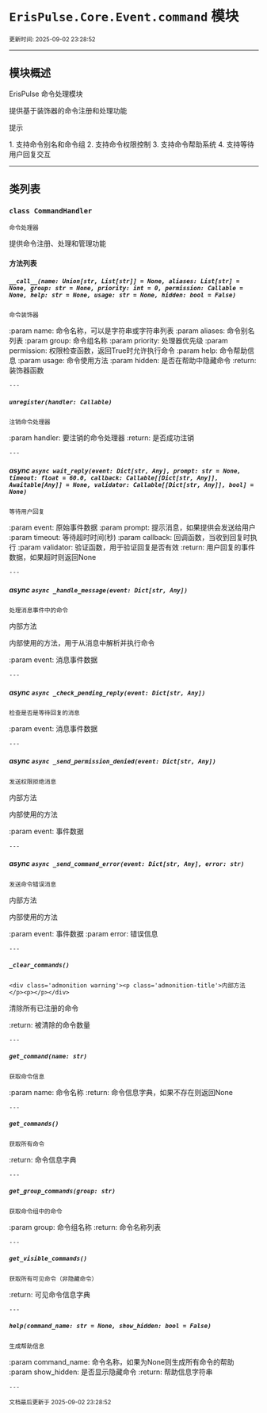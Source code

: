 # `ErisPulse.Core.Event.command` 模块

<sup>更新时间: 2025-09-02 23:28:52</sup>

---

## 模块概述


ErisPulse 命令处理模块

提供基于装饰器的命令注册和处理功能

<div class='admonition tip'><p class='admonition-title'>提示</p><p>1. 支持命令别名和命令组
2. 支持命令权限控制
3. 支持命令帮助系统
4. 支持等待用户回复交互</p></div>

---

## 类列表

### `class CommandHandler`

    命令处理器

提供命令注册、处理和管理功能

    
#### 方法列表

##### `__call__(name: Union[str, List[str]] = None, aliases: List[str] = None, group: str = None, priority: int = 0, permission: Callable = None, help: str = None, usage: str = None, hidden: bool = False)`

    命令装饰器

:param name: 命令名称，可以是字符串或字符串列表
:param aliases: 命令别名列表
:param group: 命令组名称
:param priority: 处理器优先级
:param permission: 权限检查函数，返回True时允许执行命令
:param help: 命令帮助信息
:param usage: 命令使用方法
:param hidden: 是否在帮助中隐藏命令
:return: 装饰器函数

    ---
    
##### `unregister(handler: Callable)`

    注销命令处理器

:param handler: 要注销的命令处理器
:return: 是否成功注销

    ---
    
##### async `async wait_reply(event: Dict[str, Any], prompt: str = None, timeout: float = 60.0, callback: Callable[[Dict[str, Any]], Awaitable[Any]] = None, validator: Callable[[Dict[str, Any]], bool] = None)`

    等待用户回复

:param event: 原始事件数据
:param prompt: 提示消息，如果提供会发送给用户
:param timeout: 等待超时时间(秒)
:param callback: 回调函数，当收到回复时执行
:param validator: 验证函数，用于验证回复是否有效
:return: 用户回复的事件数据，如果超时则返回None

    ---
    
##### async `async _handle_message(event: Dict[str, Any])`

    处理消息事件中的命令

<div class='admonition warning'><p class='admonition-title'>内部方法</p><p></p></div>
内部使用的方法，用于从消息中解析并执行命令

:param event: 消息事件数据

    ---
    
##### async `async _check_pending_reply(event: Dict[str, Any])`

    检查是否是等待回复的消息

:param event: 消息事件数据

    ---
    
##### async `async _send_permission_denied(event: Dict[str, Any])`

    发送权限拒绝消息

<div class='admonition warning'><p class='admonition-title'>内部方法</p><p></p></div>
内部使用的方法

:param event: 事件数据

    ---
    
##### async `async _send_command_error(event: Dict[str, Any], error: str)`

    发送命令错误消息

<div class='admonition warning'><p class='admonition-title'>内部方法</p><p></p></div>
内部使用的方法

:param event: 事件数据
:param error: 错误信息

    ---
    
##### `_clear_commands()`

    <div class='admonition warning'><p class='admonition-title'>内部方法</p><p></p></div>
清除所有已注册的命令

:return: 被清除的命令数量

    ---
    
##### `get_command(name: str)`

    获取命令信息

:param name: 命令名称
:return: 命令信息字典，如果不存在则返回None

    ---
    
##### `get_commands()`

    获取所有命令

:return: 命令信息字典

    ---
    
##### `get_group_commands(group: str)`

    获取命令组中的命令

:param group: 命令组名称
:return: 命令名称列表

    ---
    
##### `get_visible_commands()`

    获取所有可见命令（非隐藏命令）

:return: 可见命令信息字典

    ---
    
##### `help(command_name: str = None, show_hidden: bool = False)`

    生成帮助信息

:param command_name: 命令名称，如果为None则生成所有命令的帮助
:param show_hidden: 是否显示隐藏命令
:return: 帮助信息字符串

    ---
    
<sub>文档最后更新于 2025-09-02 23:28:52</sub>